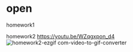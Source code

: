 # open

homework1 


homework2 https://youtu.be/WZqgxpon_d4
![homework2-ezgif com-video-to-gif-converter](https://github.com/user-attachments/assets/85597622-fa9e-496b-b1cf-e706641a908e)
